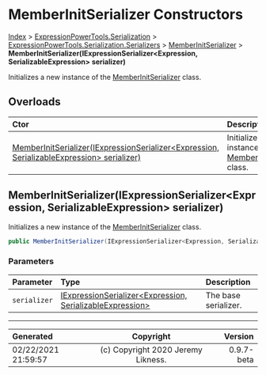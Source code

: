 ﻿# MemberInitSerializer Constructors

[Index](../index.md) > [ExpressionPowerTools.Serialization](ExpressionPowerTools.Serialization.a.md) > [ExpressionPowerTools.Serialization.Serializers](ExpressionPowerTools.Serialization.Serializers.n.md) > [MemberInitSerializer](ExpressionPowerTools.Serialization.Serializers.MemberInitSerializer.cs.md) > **MemberInitSerializer(IExpressionSerializer&lt;Expression, SerializableExpression> serializer)**

Initializes a new instance of the [MemberInitSerializer](ExpressionPowerTools.Serialization.Serializers.MemberInitSerializer.cs.md) class.

## Overloads

| Ctor | Description |
| :-- | :-- |
| [MemberInitSerializer(IExpressionSerializer&lt;Expression, SerializableExpression> serializer)](#memberinitserializeriexpressionserializerexpression-serializableexpression-serializer) | Initializes a new instance of the [MemberInitSerializer](ExpressionPowerTools.Serialization.Serializers.MemberInitSerializer.cs.md) class. |

## MemberInitSerializer(IExpressionSerializer&lt;Expression, SerializableExpression> serializer)

Initializes a new instance of the [MemberInitSerializer](ExpressionPowerTools.Serialization.Serializers.MemberInitSerializer.cs.md) class.

```csharp
public MemberInitSerializer(IExpressionSerializer<Expression, SerializableExpression> serializer)
```

### Parameters

| Parameter | Type | Description |
| :-- | :-- | :-- |
| `serializer` | [IExpressionSerializer&lt;Expression, SerializableExpression>](ExpressionPowerTools.Serialization.Signatures.IExpressionSerializer`2.i.md) | The base serializer. |



---

| Generated | Copyright | Version |
| :-- | :-: | --: |
| 02/22/2021 21:59:57 | (c) Copyright 2020 Jeremy Likness. | 0.9.7-beta |
